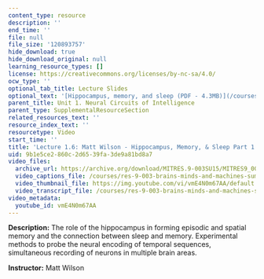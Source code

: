 ```yaml
---
content_type: resource
description: ''
end_time: ''
file: null
file_size: '120893757'
hide_download: true
hide_download_original: null
learning_resource_types: []
license: https://creativecommons.org/licenses/by-nc-sa/4.0/
ocw_type: ''
optional_tab_title: Lecture Slides
optional_text: '[Hippocampus, memory, and sleep (PDF - 4.3MB)](/courses/res-9-003-brains-minds-and-machines-summer-course-summer-2015/resources/mitres_9_003sum15_lec1-6)'
parent_title: Unit 1. Neural Circuits of Intelligence
parent_type: SupplementalResourceSection
related_resources_text: ''
resource_index_text: ''
resourcetype: Video
start_time: ''
title: 'Lecture 1.6: Matt Wilson - Hippocampus, Memory, & Sleep Part 1'
uid: 9b1e5ce2-860c-2d65-39fa-3de9a81bd8a7
video_files:
  archive_url: https://archive.org/download/MITRES.9-003SU15/MITRES9_003SU15_Lecture_1-6_300k.mp4
  video_captions_file: /courses/res-9-003-brains-minds-and-machines-summer-course-summer-2015/6ed603e82d39518881bf4f5dc3721c27_vmE4N0m67AA.vtt
  video_thumbnail_file: https://img.youtube.com/vi/vmE4N0m67AA/default.jpg
  video_transcript_file: /courses/res-9-003-brains-minds-and-machines-summer-course-summer-2015/d59be2f67c713194e7ade64d52ccf0eb_vmE4N0m67AA.pdf
video_metadata:
  youtube_id: vmE4N0m67AA
---
```


**Description:** The role of the hippocampus in forming episodic and spatial memory and the connection between sleep and memory. Experimental methods to probe the neural encoding of temporal sequences, simultaneous recording of neurons in multiple brain areas.

**Instructor:** Matt Wilson

